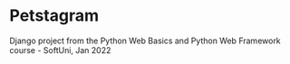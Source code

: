 # Petstagram
Django project from the Python Web Basics and Python Web Framework course - SoftUni, Jan 2022
